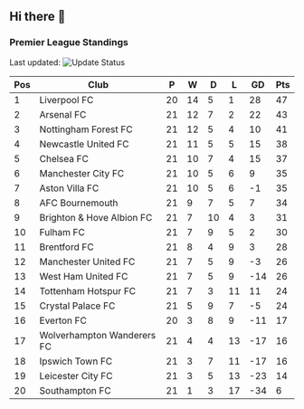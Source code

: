 ## Hi there 👋

<!--
**andregribeiro/andregribeiro** is a ✨ _special_ ✨ repository because its `README.md` (this file) appears on your GitHub profile.

Here are some ideas to get you started:

- 🔭 I’m currently working on ...
- 🌱 I’m currently learning ...
- 👯 I’m looking to collaborate on ...
- 🤔 I’m looking for help with ...
- 💬 Ask me about ...
- 📫 How to reach me: ...
- 😄 Pronouns: ...
- ⚡ Fun fact: ...
-->
### Premier League Standings
Last updated: ![Update Status](https://github.com/andregribeiro/andregribeiro/workflows/Update%20Premier%20League%20Standings/badge.svg)

<!-- STANDINGS:START -->
| Pos | Club | P | W | D | L | GD | Pts |
|-----|------|---|---|---|---|----|----|
| 1 | Liverpool FC | 20 | 14 | 5 | 1 | 28 | 47 |
| 2 | Arsenal FC | 21 | 12 | 7 | 2 | 22 | 43 |
| 3 | Nottingham Forest FC | 21 | 12 | 5 | 4 | 10 | 41 |
| 4 | Newcastle United FC | 21 | 11 | 5 | 5 | 15 | 38 |
| 5 | Chelsea FC | 21 | 10 | 7 | 4 | 15 | 37 |
| 6 | Manchester City FC | 21 | 10 | 5 | 6 | 9 | 35 |
| 7 | Aston Villa FC | 21 | 10 | 5 | 6 | -1 | 35 |
| 8 | AFC Bournemouth | 21 | 9 | 7 | 5 | 7 | 34 |
| 9 | Brighton & Hove Albion FC | 21 | 7 | 10 | 4 | 3 | 31 |
| 10 | Fulham FC | 21 | 7 | 9 | 5 | 2 | 30 |
| 11 | Brentford FC | 21 | 8 | 4 | 9 | 3 | 28 |
| 12 | Manchester United FC | 21 | 7 | 5 | 9 | -3 | 26 |
| 13 | West Ham United FC | 21 | 7 | 5 | 9 | -14 | 26 |
| 14 | Tottenham Hotspur FC | 21 | 7 | 3 | 11 | 11 | 24 |
| 15 | Crystal Palace FC | 21 | 5 | 9 | 7 | -5 | 24 |
| 16 | Everton FC | 20 | 3 | 8 | 9 | -11 | 17 |
| 17 | Wolverhampton Wanderers FC | 21 | 4 | 4 | 13 | -17 | 16 |
| 18 | Ipswich Town FC | 21 | 3 | 7 | 11 | -17 | 16 |
| 19 | Leicester City FC | 21 | 3 | 5 | 13 | -23 | 14 |
| 20 | Southampton FC | 21 | 1 | 3 | 17 | -34 | 6 |
<!-- STANDINGS:END -->
